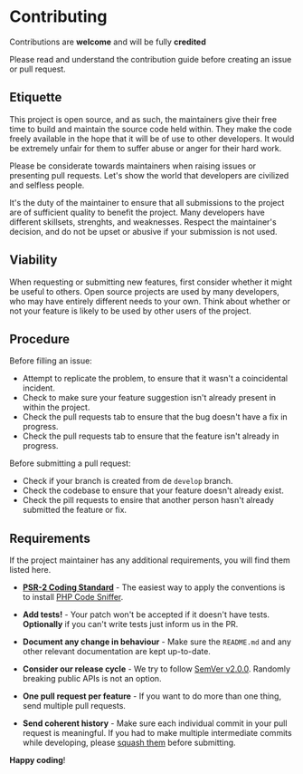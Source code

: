 # Contributing 

Contributions are **welcome** and will be fully **credited** 

Please read and understand the contribution guide before creating an issue or pull request. 

## Etiquette 

This project is open source, and as such, the maintainers give their free time to build and maintain 
the source code held within. They make the code freely available in the hope that it will be of use to 
other developers. It would be extremely unfair for them to suffer abuse or anger for their hard work. 

Please be considerate towards maintainers when raising issues or presenting pull requests. Let's 
show the world that developers are civilized and selfless people.

It's the duty of the maintainer to ensure that all submissions to the project are of sufficient quality to benefit
the project. Many developers have different skillsets, strenghts, and weaknesses. Respect the maintainer's decision,
and do not be upset or abusive if your submission is not used. 

## Viability 

When requesting or submitting new features, first consider whether it might be useful to others. 
Open source projects are used by many developers, who may have entirely different needs to your own. 
Think about whether or not your feature is likely to be used by other users of the project.

## Procedure 

Before filling an issue: 

- Attempt to replicate the problem, to ensure that it wasn't a coincidental incident. 
- Check to make sure your feature suggestion isn't already present in within the project. 
- Check the pull requests tab to ensure that the bug doesn't have a fix in progress. 
- Check the pull requests tab to ensure that the feature isn't already in progress. 

Before submitting a pull request: 

- Check if your branch is created from de `develop` branch. 
- Check the codebase to ensure that your feature doesn't already exist. 
- Check the pill requests to ensire that another person hasn't already submitted the feature or fix. 

## Requirements

If the project maintainer has any additional requirements, you will find them listed here.

- **[PSR-2 Coding Standard](https://github.com/php-fig/fig-standards/blob/master/accepted/PSR-2-coding-style-guide.md)** - The easiest way to apply the conventions is to install [PHP Code Sniffer](https://pear.php.net/package/PHP_CodeSniffer).

- **Add tests!** - Your patch won't be accepted if it doesn't have tests. **Optionally** if you can't write tests just inform us in the PR.

- **Document any change in behaviour** - Make sure the `README.md` and any other relevant documentation are kept up-to-date.

- **Consider our release cycle** - We try to follow [SemVer v2.0.0](https://semver.org/). Randomly breaking public APIs is not an option.

- **One pull request per feature** - If you want to do more than one thing, send multiple pull requests.

- **Send coherent history** - Make sure each individual commit in your pull request is meaningful. If you had to make multiple intermediate commits while developing, please [squash them](https://www.git-scm.com/book/en/v2/Git-Tools-Rewriting-History#Changing-Multiple-Commit-Messages) before submitting.

**Happy coding**!


